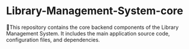 # Library-Management-System-core
📍This repository contains the core backend components of the Library Management System. It includes the main application source code, configuration files, and dependencies.
